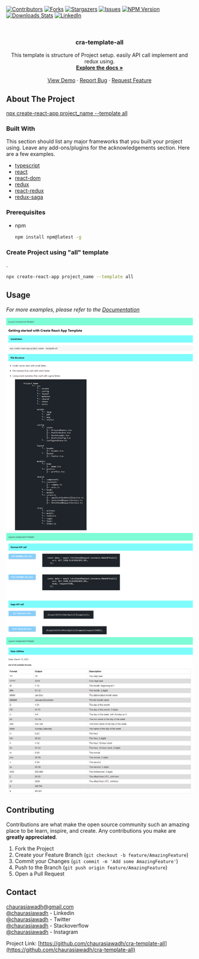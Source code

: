 [![Contributors][contributors-shield]][contributors-url]
[![Forks][forks-shield]][forks-url]
[![Stargazers][stars-shield]][stars-url]
[![Issues][issues-shield]][issues-url]
[![NPM Version][npm-shield]][npm-url]
[![Downloads Stats][npm-downloads]][npm-url]
[![LinkedIn][linkedin-shield]][linkedin-url]

<br />
<p align="center">
  <h3 align="center">cra-template-all</h3>

  <p align="center">
  This template is structure of Project setup. easily API call implement and redux using.
    <br />
    <a href="https://github.com/chaurasiawadh/cra-template-all"><strong>Explore the docs »</strong></a>
    <br />
    <br />
    <a href="https://github.com/chaurasiawadh/cra-template-all">View Demo</a>
    ·
    <a href="https://github.com/chaurasiawadh/cra-template-all/issues">Report Bug</a>
    ·
    <a href="https://github.com/chaurasiawadh/cra-template-all/issues">Request Feature</a>
  </p>
</p>

<!-- ABOUT THE PROJECT -->
## About The Project
[npx create-react-app project_name --template all](https://github.com/chaurasiawadh/cra-template-all)


### Built With

This section should list any major frameworks that you built your project using. Leave any add-ons/plugins for the acknowledgements section. Here are a few examples.
* [typescript](https://www.npmjs.com/package/typescript)
* [react](https://www.npmjs.com/package/react)
* [react-dom](https://www.npmjs.com/package/react-dom)
* [redux](https://www.npmjs.com/package/redux)
* [react-redux](https://www.npmjs.com/package/react-redux)
* [redux-saga](https://www.npmjs.com/package/redux-saga)



<!-- GETTING STARTED -->
<!-- ## Getting Started

This is an example of how you may give instructions on setting up your project locally.
To get a local copy up and running follow these simple example steps. -->

### Prerequisites

<!-- This is an example of how to list things you need to use the software and how to install them. -->
* npm
  ```sh
  npm install npm@latest -g
  ```

### Create Project using "all" template
. 
   ```sh
   npx create-react-app project_name --template all
   ```

<!-- USAGE EXAMPLES -->
## Usage

<!-- Use this space to show useful examples of how a project can be used. Additional screenshots, code examples and demos work well in this space. You may also link to more resources. -->

_For more examples, please refer to the [Documentation](https://github.com/chaurasiawadh/cra-template-all/blob/master/template/README.md)_



![Optional Text](https://github.com/chaurasiawadh/cra-template-all/blob/master/screenshot/first.png)
![Optional Text](https://github.com/chaurasiawadh/cra-template-all/blob/master/screenshot/second.png)
![Optional Text](https://github.com/chaurasiawadh/cra-template-all/blob/master/screenshot/third.png)

<!-- CONTRIBUTING -->
## Contributing

Contributions are what make the open source community such an amazing place to be learn, inspire, and create. Any contributions you make are **greatly appreciated**.

1. Fork the Project
2. Create your Feature Branch (`git checkout -b feature/AmazingFeature`)
3. Commit your Changes (`git commit -m 'Add some AmazingFeature'`)
4. Push to the Branch (`git push origin feature/AmazingFeature`)
5. Open a Pull Request


<!-- CONTACT -->
## Contact

 chaurasiawadh@gmail.com
 <br>
 [@chaurasiawadh](https://www.linkedin.com/in/chaurasiawadh) - Linkedin
 <br>
 [@chaurasiawadh](https://twitter.com/chaurasiawadh) - Twitter
 <br>
 [@chaurasiawadh](https://stackoverflow.com/users/11741753/chaurasia) - Stackoverflow
 <br>
 [@chaurasiawadh](https://www.instagram.com/chaurasiawadh) - Instagram

Project Link: [https://github.com/chaurasiawadh/cra-template-all](https://github.com/chaurasiawadh/cra-template-all)



<!-- ACKNOWLEDGEMENTS -->
<!-- ## Acknowledgements
* ABCD pending... -->


<!-- MARKDOWN LINKS & IMAGES -->
<!-- https://www.markdownguide.org/basic-syntax/#reference-style-links -->
[contributors-shield]: https://img.shields.io/github/contributors/chaurasiawadh/cra-template-all.svg?style=for-the-badge
[contributors-url]: https://github.com/chaurasiawadh/cra-template-all/graphs/contributors
[forks-shield]: https://img.shields.io/github/forks/chaurasiawadh/cra-template-all.svg?style=for-the-badge
[forks-url]: https://github.com/chaurasiawadh/cra-template-all/network/members
[stars-shield]: https://img.shields.io/github/stars/chaurasiawadh/cra-template-all.svg?style=for-the-badge
[stars-url]: https://github.com/chaurasiawadh/cra-template-all/stargazers
[issues-shield]: https://img.shields.io/github/issues/chaurasiawadh/cra-template-all.svg?style=for-the-badge

[issues-url]: https://github.com/chaurasiawadh/cra-template-all/issues
[linkedin-shield]: https://img.shields.io/badge/-LinkedIn-black.svg?style=for-the-badge&logo=linkedin&colorB=555
[linkedin-url]: https://linkedin.com/in/chaurasiawadh

[npm-shield]: https://img.shields.io/npm/v/cra-template-all.svg?style=for-the-badge
[npm-url]: https://npmjs.org/package/cra-template-all
[npm-downloads]: https://img.shields.io/npm/dm/cra-template-all.svg?style=for-the-badge
